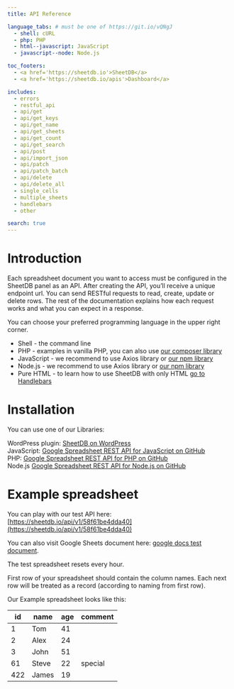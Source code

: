 ```yaml
---
title: API Reference

language_tabs: # must be one of https://git.io/vQNgJ
  - shell: cURL
  - php: PHP
  - html--javascript: JavaScript
  - javascript--node: Node.js

toc_footers:
  - <a href='https://sheetdb.io'>SheetDB</a>
  - <a href='https://sheetdb.io/apis'>Dashboard</a>

includes:
  - errors
  - restful_api
  - api/get
  - api/get_keys
  - api/get_name
  - api/get_sheets
  - api/get_count
  - api/get_search
  - api/post
  - api/import_json
  - api/patch
  - api/patch_batch
  - api/delete
  - api/delete_all
  - single_cells
  - multiple_sheets
  - handlebars
  - other

search: true
---
```


# Introduction

Each spreadsheet document you want to access must be configured in the SheetDB panel as an API. After creating the API, you’ll receive a unique endpoint url. You can send RESTful requests to read, create, update or delete rows. The rest of the documentation explains how each request works and what you can expect in a response.

You can choose your preferred programming language in the upper right corner.

* Shell - the command line
* PHP - examples in vanilla PHP, you can also use [our composer library](https://github.com/sheetdb/sheetdb-php)
* JavaScript - we recommend to use Axios library or [our npm library](https://github.com/sheetdb/sheetdb-js)
* Node.js - we recommend to use Axios library or [our npm library](https://github.com/sheetdb/sheetdb-node)
* Pure HTML - to learn how to use SheetDB with only HTML <a href="#handlebars-installation">go to Handlebars</a>

# Installation

You can use one of our Libraries:

WordPress plugin: [SheetDB on WordPress](https://wordpress.org/plugins/sheetdb/)<br />
JavaScript: [Google Spreadsheet REST API for JavaScript on GitHub](https://github.com/sheetdb/sheetdb-js)<br />
PHP: [Google Spreadsheet REST API for PHP on GitHub](https://github.com/sheetdb/sheetdb-php)<br />
Node.js [Google Spreadsheet REST API for Node.js on GitHub](https://github.com/sheetdb/sheetdb-node)

# Example spreadsheet

You can play with our test API here: [https://sheetdb.io/api/v1/58f61be4dda40](https://sheetdb.io/api/v1/58f61be4dda40)

You can also visit Google Sheets document here: [google docs test document](https://docs.google.com/spreadsheets/d/1mrsgBk4IAdSs8Ask5H1z3bWYDlPTKplDIU_FzyktrGk/edit).

<aside class="notice">The test spreadsheet resets every hour.</aside>

First row of your spreadsheet should contain the column names. Each next row will be treated as a record (according to naming from first row).

Our Example spreadsheet looks like this:

| id | name | age | comment |
|---|---|---|---|
| 1 | Tom | 41 |  |
| 2 | Alex | 24 |  |
| 3 | John | 51 |  |
| 61 | Steve | 22 | special |
| 422 | James | 19 |  |
